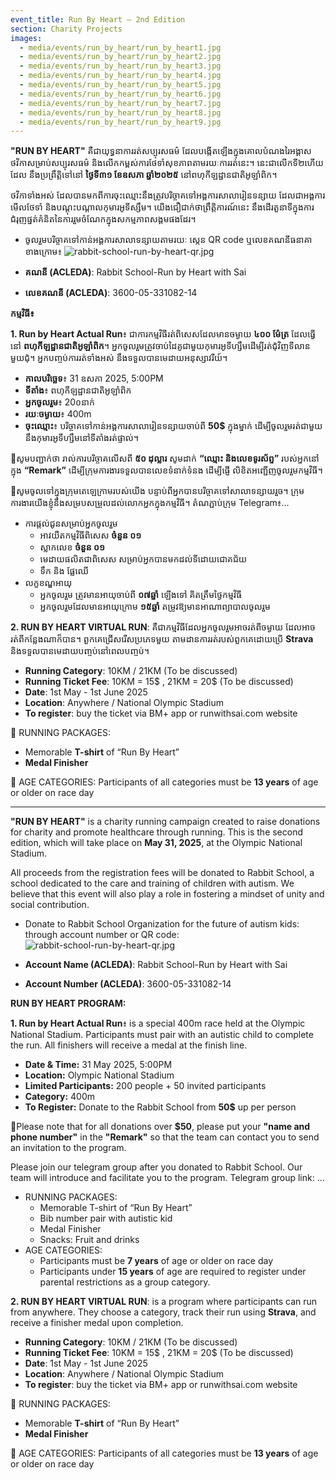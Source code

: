 ```yaml
---
event_title: Run By Heart – 2nd Edition
section: Charity Projects
images:
  - media/events/run_by_heart/run_by_heart1.jpg
  - media/events/run_by_heart/run_by_heart2.jpg
  - media/events/run_by_heart/run_by_heart3.jpg
  - media/events/run_by_heart/run_by_heart4.jpg
  - media/events/run_by_heart/run_by_heart5.jpg
  - media/events/run_by_heart/run_by_heart6.jpg
  - media/events/run_by_heart/run_by_heart7.jpg
  - media/events/run_by_heart/run_by_heart8.jpg
  - media/events/run_by_heart/run_by_heart9.jpg
---
```


**"RUN BY HEART"** គឺជាយុទ្ធនាការរត់សប្បុរសធម៌ ដែលបង្កើតឡើងក្នុងគោលបំណងរៃអង្គាសថវិកាសម្រាប់សប្បុរសធម៌ និងលើកកម្ពស់ការថែទាំសុខភាពតាមរយៈការរត់នេះ។ នេះជាលើកទី២ហើយដែល នឹងប្រព្រឹត្តិទៅនៅ **ថ្ងៃទី៣១ ខែឧសភា ឆ្នាំ២០២៥** នៅពហុកីឡដ្ឋានជាតិអូឡាំពិក។ 

ថវិកាទាំងអស់ ដែលបានមកពីការចុះឈ្មោះនឹងត្រូវបរិច្ចាគទៅអង្គការសាលារៀនទន្សាយ ដែលជាអង្គការមើលថែទាំ និងបណ្តុះបណ្តាលកុមារអូទីស្សឹម។ យើងជឿជាក់ថាព្រឹត្តិការណ៍នេះ នឹងដើរតួនាទីក្នុងការជំរុញផ្នត់គំនិតនៃការរួមចំណែកក្នុងសកម្មភាពសង្គមផងដែរ។

- ចូលរួមបរិច្ចាគទៅកាន់អង្គការសាលាទន្សាយតាមរយៈ ស្កេន QR code ឬលេខគណនីធនាគាខាងក្រោម៖
![rabbit-school-run-by-heart-qr.jpg]({{site.baseurl}}/rabbit-school-run-by-heart-qr.jpg)


- **គណនី (ACLEDA)**: Rabbit School-Run by Heart with Sai
- **លេខគណនី (ACLEDA)**: 3600-05-331082-14


**កម្មវិធី៖**

**1. Run by Heart Actual Run**៖ ជាការកម្មវិធីរត់ពិសេសដែលមានចម្ងាយ **៤០០ ម៉ែត្រ** ដែលធ្វើនៅ **ពហុកីឡដ្ឋានជាតិអូឡាំពិក**។ អ្នកចូលរួមត្រូវចាប់ដៃគូជាមួយកុមារអូទីហ្សឹមដើម្បីរត់ជុំវិញទីលានមួយជុំ។ អ្នកបញ្ចប់ការរត់ទាំងអស់ នឹងទទួលបានមេដាយអនុស្សាវរីយ៍។

- **កាលបរិច្ឆេទ**៖ 31 ឧសភា 2025, 5:00PM
- **ទីតាំង**៖ ពហុកីឡដ្ឋានជាតិអូឡាំពិក
- **អ្នកចូលរួម**៖ 20០នាក់
- **រយៈចម្ងាយ**៖ 400m 
- **ចុះឈ្មោះ**៖ បរិច្ចាគទៅកាន់អង្គការសាលារៀនទន្សាយចាប់ពី **50$** ក្នុងម្នាក់ ដើម្បីចូលរួមរត់ជាមួយនឹងកុមារអូទីហ្សឹមនៅទីតាំងរត់ផ្ទាល់។ 

📌សូមបញ្ជាក់ថា រាល់ការបរិច្ចាគលើសពី **៥០ ដុល្លារ** សូមដាក់ **“ឈ្មោះ និងលេខទូរស័ព្ទ”** របស់អ្នកនៅក្នុង **“Remark”** ដើម្បីក្រុមការងារទទួលបានលេខទំនាក់ទំនង ដើម្បីផ្ញើ លិខិតអញ្ជើញចូលរួមកម្មវិធី។

📌សូមចូលទៅក្នុងក្រុមតេឡេក្រាមរបស់យើង បន្ទាប់ពីអ្នកបានបរិច្ចាគទៅសាលាទន្សាយរួច។ ក្រុមការងារយើងខ្ញុំនឹងសម្របសម្រួលដល់លោកអ្នកក្នុងកម្មវិធី។ តំណភ្ជាប់ក្រុម Telegram៖…

- ការផ្តល់ជូនសម្រាប់អ្នកចូលរួម
  - អាវយឺតកម្មវិធីពិសេស **ចំនួន ០១**
  - ស្លាកលេខ **ចំនួន ០១**
  - មេដាយផលិតជាពិសេស សម្រាប់អ្នកបានមកដល់ទីដោយជោគជ័យ
  - ទឹក និង ផ្លែឈើ
- លក្ខខណ្ឌអាយុ
  - អ្នកចូលរួម ត្រូវមានអាយុចាប់ពី **០៧ឆ្នាំ** ឡើងទៅ គិតត្រឹមថ្ងៃកម្មវិធី
  - អ្នកចូលរួមដែលមានអាយុក្រោម **១៥ឆ្នាំ** តម្រូវឱ្យមានអាណាព្យាបាលចូលរួម
  
**2. RUN BY HEART VIRTUAL RUN**: គឺជាកម្មវិធីដែលអ្នកចូលរួមអាចរត់ពីចម្ងាយ ដែលអាចរត់ពីកន្លែងណាក៏បាន។ ពួកគេជ្រើសរើសប្រភេទមួយ តាមដានការរត់របស់ពួកគេដោយប្រើ **Strava** និងទទួលបានមេដាយបញ្ចប់នៅពេលបញ្ចប់។


- **Running Category**: 10KM / 21KM  (To be discussed) 
- **Running Ticket Fee**: 10KM = 15$ , 21KM = 20$ (To be discussed) 
- **Date**: 1st May - 1st June 2025
- **Location**: Anywhere / National Olympic Stadium 
- **To register**: buy the ticket via BM+ app or runwithsai.com website


📌 RUNNING PACKAGES:
  - Memorable **T-shirt** of “Run By Heart”
  - **Medal Finisher**
  
📌 AGE CATEGORIES: Participants of all categories must be **13 years** of age or older on race day


----

**"RUN BY HEART"** is a charity running campaign created to raise donations for charity and promote healthcare through running. This is the second edition, which will take place on **May 31, 2025**, at the Olympic National Stadium. 

All proceeds from the registration fees will be donated to Rabbit School, a school dedicated to the care and training of children with autism. We believe that this event will also play a role in fostering a mindset of unity and social contribution.


- Donate to Rabbit School Organization for the future of autism kids: through account number or QR code:
![rabbit-school-run-by-heart-qr.jpg]({{site.baseurl}}/rabbit-school-run-by-heart-qr.jpg)


- **Account Name (ACLEDA)**: Rabbit School-Run by Heart with Sai
- **Account Number (ACLEDA)**: 3600-05-331082-14


**RUN BY HEART PROGRAM:**

**1. Run by Heart Actual Run**៖  is a special 400m race held at the Olympic National Stadium. Participants must pair with an autistic child to complete the run. All finishers will receive a medal at the finish line. 

- **Date & Time:** 31 May 2025, 5:00PM
- **Location:** Olympic National Stadium
- **Limited Participants:** 200 people + 50 invited participants
- **Category:** 400m 
- **To Register:** Donate to the Rabbit School from **50$** up per person

📌Please note that for all donations over **$50**, please put your **"name and phone number"** in the **"Remark"** so that the team can contact you to send an invitation to the program.

Please join our telegram group after you donated to Rabbit School. Our team will introduce and facilitate you to the program. Telegram group link: …

- RUNNING PACKAGES: 
  - Memorable T-shirt of “Run By Heart” 
  - Bib number pair with autistic kid 
  - Medal Finisher
  - Snacks: Fruit and drinks 
- AGE CATEGORIES:
  - Participants must be **7 years** of age or older on race day
  - Participants under **15 years** of age are required to register under parental restrictions as a group category.
  
**2. RUN BY HEART VIRTUAL RUN**: is a program where participants can run from anywhere. They choose a category, track their run using **Strava**, and receive a finisher medal upon completion.


- **Running Category**: 10KM / 21KM  (To be discussed) 
- **Running Ticket Fee**: 10KM = 15$ , 21KM = 20$ (To be discussed) 
- **Date**: 1st May - 1st June 2025
- **Location**: Anywhere / National Olympic Stadium 
- **To register**: buy the ticket via BM+ app or runwithsai.com website


📌 RUNNING PACKAGES:
  - Memorable **T-shirt** of “Run By Heart”
  - **Medal Finisher**
  
📌 AGE CATEGORIES: Participants of all categories must be **13 years** of age or older on race day
